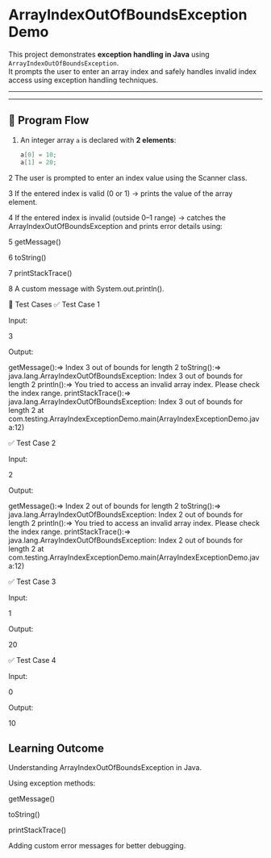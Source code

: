 # ArrayIndexOutOfBoundsException Demo

This project demonstrates **exception handling in Java** using `ArrayIndexOutOfBoundsException`.  
It prompts the user to enter an array index and safely handles invalid index access using exception handling techniques.  

---


---

## 📌 Program Flow  
1. An integer array `a` is declared with **2 elements**:  
   ```java
   a[0] = 10;
   a[1] = 20;
2 The user is prompted to enter an index value using the Scanner class.

3 If the entered index is valid (0 or 1) → prints the value of the array element.

4 If the entered index is invalid (outside 0–1 range) → catches the ArrayIndexOutOfBoundsException and prints error details using:

5 getMessage()

6 toString()

7 printStackTrace()

8 A custom message with System.out.println().


🧪 Test Cases
✅ Test Case 1

Input:

3


Output:

getMessage():=> Index 3 out of bounds for length 2
toString():=> java.lang.ArrayIndexOutOfBoundsException: Index 3 out of bounds for length 2
println():=> You tried to access an invalid array index. Please check the index range.
printStackTrace():=>
java.lang.ArrayIndexOutOfBoundsException: Index 3 out of bounds for length 2
    at com.testing.ArrayIndexExceptionDemo.main(ArrayIndexExceptionDemo.java:12)

✅ Test Case 2

Input:

2


Output:

getMessage():=> Index 2 out of bounds for length 2
toString():=> java.lang.ArrayIndexOutOfBoundsException: Index 2 out of bounds for length 2
println():=> You tried to access an invalid array index. Please check the index range.
printStackTrace():=>
java.lang.ArrayIndexOutOfBoundsException: Index 2 out of bounds for length 2
    at com.testing.ArrayIndexExceptionDemo.main(ArrayIndexExceptionDemo.java:12)

✅ Test Case 3

Input:

1


Output:

20

✅ Test Case 4

Input:

0


Output:

10

##  Learning Outcome

Understanding ArrayIndexOutOfBoundsException in Java.

Using exception methods:

getMessage()

toString()

printStackTrace()

Adding custom error messages for better debugging.
